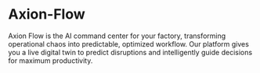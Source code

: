 # Axion-Flow
Axion Flow is the AI command center for your factory, transforming operational chaos into predictable, optimized workflow. Our platform gives you a live digital twin to predict disruptions and intelligently guide decisions for maximum productivity.
